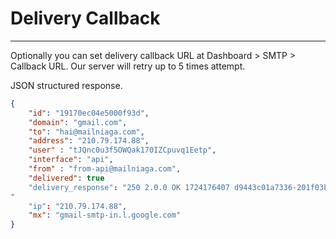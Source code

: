 # Delivery Callback

***



Optionally you can set delivery callback URL at Dashboard > SMTP > Callback URL. Our server will retry up to 5 times attempt.



JSON structured response.



```json
{
    "id": "19170ec04e5000f93d",
    "domain": "gmail.com",
    "to": "hai@mailniaga.com",
    "address": "210.79.174.88",
    "user" : "tJQnc0u3f5OWQak170IZCpuvq1Eetp",
    "interface": "api",
    "from" : "from-api@mailniaga.com",
    "delivered": true
    "delivery_response": "250 2.0.0 OK 1724176407 d9443c01a7336-201f03b15fbsi24823855ad.546 - gsmtp
"
    "ip": "210.79.174.88",
    "mx": "gmail-smtp-in.l.google.com"
}
```

